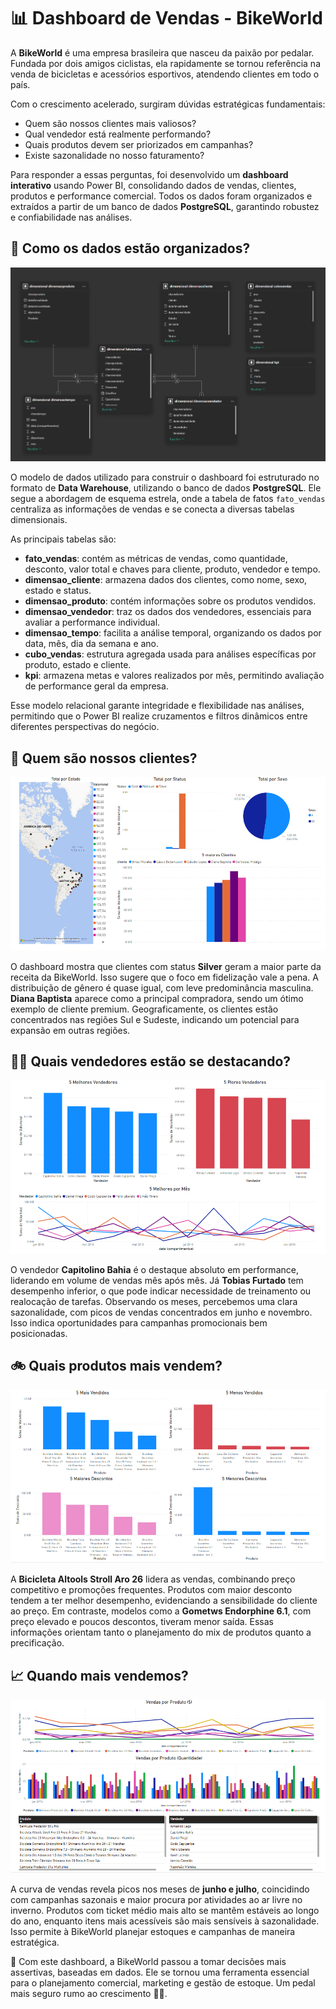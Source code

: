 <h1>📊 Dashboard de Vendas - BikeWorld</h1>

<p>A <strong>BikeWorld</strong> é uma empresa brasileira que nasceu da paixão por pedalar. Fundada por dois amigos ciclistas, ela rapidamente se tornou referência na venda de bicicletas e acessórios esportivos, atendendo clientes em todo o país.</p>

<p>Com o crescimento acelerado, surgiram dúvidas estratégicas fundamentais:</p>
<ul>
  <li>Quem são nossos clientes mais valiosos?</li>
  <li>Qual vendedor está realmente performando?</li>
  <li>Quais produtos devem ser priorizados em campanhas?</li>
  <li>Existe sazonalidade no nosso faturamento?</li>
</ul>

<p>Para responder a essas perguntas, foi desenvolvido um <strong>dashboard interativo</strong> usando Power BI, consolidando dados de vendas, clientes, produtos e performance comercial. Todos os dados foram organizados e extraídos a partir de um banco de dados <strong>PostgreSQL</strong>, garantindo robustez e confiabilidade nas análises.</p>

<section>
  <h2>🧩 Como os dados estão organizados?</h2>
  <img src="./relacionamento.png" alt="Modelo de Relacionamento entre Tabelas">
  <p>O modelo de dados utilizado para construir o dashboard foi estruturado no formato de <strong>Data Warehouse</strong>, utilizando o banco de dados <strong>PostgreSQL</strong>. Ele segue a abordagem de esquema estrela, onde a tabela de fatos <code>fato_vendas</code> centraliza as informações de vendas e se conecta a diversas tabelas dimensionais.</p>
  <p>As principais tabelas são:</p>
  <ul>
    <li><strong>fato_vendas</strong>: contém as métricas de vendas, como quantidade, desconto, valor total e chaves para cliente, produto, vendedor e tempo.</li>
    <li><strong>dimensao_cliente</strong>: armazena dados dos clientes, como nome, sexo, estado e status.</li>
    <li><strong>dimensao_produto</strong>: contém informações sobre os produtos vendidos.</li>
    <li><strong>dimensao_vendedor</strong>: traz os dados dos vendedores, essenciais para avaliar a performance individual.</li>
    <li><strong>dimensao_tempo</strong>: facilita a análise temporal, organizando os dados por data, mês, dia da semana e ano.</li>
    <li><strong>cubo_vendas</strong>: estrutura agregada usada para análises específicas por produto, estado e cliente.</li>
    <li><strong>kpi</strong>: armazena metas e valores realizados por mês, permitindo avaliação de performance geral da empresa.</li>
  </ul>
  <p>Esse modelo relacional garante integridade e flexibilidade nas análises, permitindo que o Power BI realize cruzamentos e filtros dinâmicos entre diferentes perspectivas do negócio.</p>
</section>
  
<section>
  <h2>👥 Quem são nossos clientes?</h2>
  <img src="./clientes.png" alt="Dashboard Clientes">
  <p>O dashboard mostra que clientes com status <strong>Silver</strong> geram a maior parte da receita da BikeWorld. Isso sugere que o foco em fidelização vale a pena. A distribuição de gênero é quase igual, com leve predominância masculina. <strong>Diana Baptista</strong> aparece como a principal compradora, sendo um ótimo exemplo de cliente premium. Geograficamente, os clientes estão concentrados nas regiões Sul e Sudeste, indicando um potencial para expansão em outras regiões.</p>
</section>

<section>
  <h2>🧑‍💼 Quais vendedores estão se destacando?</h2>
  <img src="./vendedores.png" alt="Dashboard Vendedores">
  <p>O vendedor <strong>Capitolino Bahia</strong> é o destaque absoluto em performance, liderando em volume de vendas mês após mês. Já <strong>Tobias Furtado</strong> tem desempenho inferior, o que pode indicar necessidade de treinamento ou realocação de tarefas. Observando os meses, percebemos uma clara sazonalidade, com picos de vendas concentrados em junho e novembro. Isso indica oportunidades para campanhas promocionais bem posicionadas.</p>
</section>

<section>
  <h2>🚲 Quais produtos mais vendem?</h2>
  <img src="./produtos.png" alt="Dashboard Produtos">
  <p>A <strong>Bicicleta Altools Stroll Aro 26</strong> lidera as vendas, combinando preço competitivo e promoções frequentes. Produtos com maior desconto tendem a ter melhor desempenho, evidenciando a sensibilidade do cliente ao preço. Em contraste, modelos como a <strong>Gometws Endorphine 6.1</strong>, com preço elevado e poucos descontos, tiveram menor saída. Essas informações orientam tanto o planejamento do mix de produtos quanto a precificação.</p>
</section>

<section>
  <h2>📈 Quando mais vendemos?</h2>
  <img src="./vendas.png" alt="Dashboard Vendas">
  <p>A curva de vendas revela picos nos meses de <strong>junho e julho</strong>, coincidindo com campanhas sazonais e maior procura por atividades ao ar livre no inverno. Produtos com ticket médio mais alto se mantêm estáveis ao longo do ano, enquanto itens mais acessíveis são mais sensíveis à sazonalidade. Isso permite à BikeWorld planejar estoques e campanhas de maneira estratégica.</p>
</section>

<p>📝 Com este dashboard, a BikeWorld passou a tomar decisões mais assertivas, baseadas em dados. Ele se tornou uma ferramenta essencial para o planejamento comercial, marketing e gestão de estoque. Um pedal mais seguro rumo ao crescimento 🚴‍♂️.</p>
</body>
</html>
